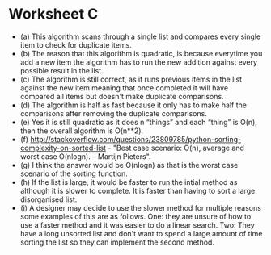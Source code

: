 # Worksheet C

- (a) This algorithm scans through a single list and compares every single item to check for duplicate items. 
- (b) The reason that this algorithm is quadratic, is because everytime you add a new item the algorithm has to run the new addition against every possible result in the list. 
- (c) The algorithm is still correct, as it runs previous items in the list against the new item meaning that once completed it will have compared all items but doesn't make duplicate comparisons. 
- (d) The algorithm is half as fast because it only has to make half the comparisons after removing the duplicate comparisons. 
- (e) Yes it is still quadratic as it does n “things” and each “thing” is O(n), then the overall algorithm is O(n**2). 
- (f) http://stackoverflow.com/questions/23809785/python-sorting-complexity-on-sorted-list - "Best case scenario: O(n), average and worst case O(nlogn). – Martijn Pieters". 
- (g) I think the answer would be O(nlogn) as that is the worst case scenario of the sorting function. 
- (h) If the list is large, it would be faster to run the intial method as although it is slower to complete. It is faster than having to sort a large disorganised list. 
- (i) A designer may decide to use the slower method for multiple reasons some examples of this are as follows. One: they are unsure of how to use a faster method and it was easier to do a linear search. Two: They have a long unsorted list and don't want to spend a large amount of time sorting the list so they can implement the second method. 
